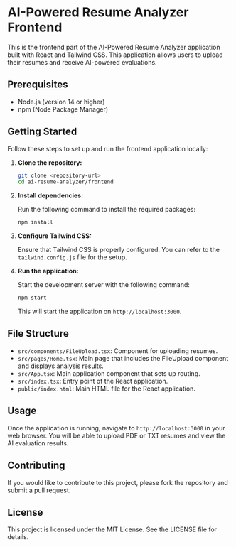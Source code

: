 # AI-Powered Resume Analyzer Frontend

This is the frontend part of the AI-Powered Resume Analyzer application built with React and Tailwind CSS. This application allows users to upload their resumes and receive AI-powered evaluations.

## Prerequisites

- Node.js (version 14 or higher)
- npm (Node Package Manager)

## Getting Started

Follow these steps to set up and run the frontend application locally:

1. **Clone the repository:**

   ```bash
   git clone <repository-url>
   cd ai-resume-analyzer/frontend
   ```

2. **Install dependencies:**

   Run the following command to install the required packages:

   ```bash
   npm install
   ```

3. **Configure Tailwind CSS:**

   Ensure that Tailwind CSS is properly configured. You can refer to the `tailwind.config.js` file for the setup.

4. **Run the application:**

   Start the development server with the following command:

   ```bash
   npm start
   ```

   This will start the application on `http://localhost:3000`.

## File Structure

- `src/components/FileUpload.tsx`: Component for uploading resumes.
- `src/pages/Home.tsx`: Main page that includes the FileUpload component and displays analysis results.
- `src/App.tsx`: Main application component that sets up routing.
- `src/index.tsx`: Entry point of the React application.
- `public/index.html`: Main HTML file for the React application.

## Usage

Once the application is running, navigate to `http://localhost:3000` in your web browser. You will be able to upload PDF or TXT resumes and view the AI evaluation results.

## Contributing

If you would like to contribute to this project, please fork the repository and submit a pull request.

## License

This project is licensed under the MIT License. See the LICENSE file for details.